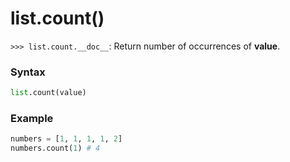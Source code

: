 # list.count()

`>>> list.count.__doc__`: Return number of occurrences of **value**.

### Syntax
```python
list.count(value)
```

### Example

```python
numbers = [1, 1, 1, 1, 2]
numbers.count(1) # 4
```
